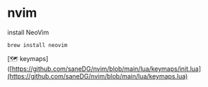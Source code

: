 # nvim

install NeoVim

    brew install neovim
    
[🗺 keymaps]([https://github.com/saneDG/nvim/blob/main/lua/keymaps/init.lua](https://github.com/saneDG/nvim/blob/main/lua/keymaps.lua)
